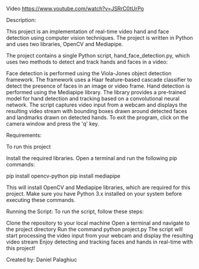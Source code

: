 Video https://www.youtube.com/watch?v=JSRrC0tUrPo

Description:

This project is an implementation of real-time video hand and face detection using computer vision techniques. The project is written in Python and uses two libraries, OpenCV and Mediapipe.

The project contains a single Python script, hand_face_detection.py, which uses two methods to detect and track hands and faces in a video:

Face detection is performed using the Viola-Jones object detection framework. The framework uses a Haar feature-based cascade classifier to detect the presence of faces in an image or video frame. Hand detection is performed using the Mediapipe library. The library provides a pre-trained model for hand detection and tracking based on a convolutional neural network. The script captures video input from a webcam and displays the resulting video stream with bounding boxes drawn around detected faces and landmarks drawn on detected hands. To exit the program, click on the camera window and press the 'q' key.

Requirements:

To run this project

Install the required libraries. Open a terminal and run the following pip commands:

pip install opencv-python pip install mediapipe

This will install OpenCV and Mediapipe libraries, which are required for this project. Make sure you have Python 3.x installed on your system before executing these commands.

Running the Script: To run the script, follow these steps:

Clone the repository to your local machine Open a terminal and navigate to the project directory Run the command python project.py The script will start processing the video input from your webcam and display the resulting video stream Enjoy detecting and tracking faces and hands in real-time with this project!

Created by: Daniel Palaghiuc